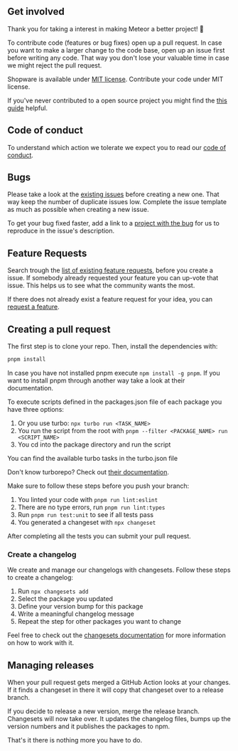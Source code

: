 ## Get involved

Thank you for taking a interest in making Meteor a better project! 💙

To contribute code (features or bug fixes) open up a pull request.
In case you want to make a larger change to the code base, open up
an issue first before writing any code. That way you don't lose your
valuable time in case we might reject the pull request.

Shopware is available under [MIT license](./LICENSE.md).
Contribute your code under MIT license.

If you've never contributed to a open source project you might
find the [this guide](https://opensource.guide/how-to-contribute/) helpful.

## Code of conduct

To understand which action we tolerate we expect you to read
our [code of conduct](./CONTRIBUTING.md).

## Bugs

Please take a look at the [existing issues](https://github.com/shopware/meteor/issues)
before creating a new one. That way keep the number of duplicate issues low.
Complete the issue template as much as possible when creating a new issue.

To get your bug fixed faster, add a link to a 
[project with the bug](https://stackblitz.com/edit/vitejs-vite-emem8b?file=index.html&terminal=dev)
for us to reproduce in the issue's description.

## Feature Requests

Search trough the [list of existing feature requests](https://github.com/shopware/meteor/issues),
before you create a issue. If somebody already requested your feature you
can up-vote that issue. This helps us to see what the community wants the most.

If there does not already exist a feature request for your idea,
you can [request a feature](https://github.com/shopware/meteor/issues/new).

## Creating a pull request

The first step is to clone your repo. Then, install the dependencies with:

```sh
pnpm install
```

In case you have not installed pnpm execute `npm install -g pnpm`.
If you want to install pnpm through another way take a look at their documentation.

To execute scripts defined in the packages.json file of each package you have three options:

1. Or you use turbo: `npx turbo run <TASK_NAME>`
2. You run the script from the root with `pnpm --filter <PACKAGE_NAME> run <SCRIPT_NAME>`
3. You cd into the package directory and run the script 

You can find the available turbo tasks in the turbo.json file

Don't know turborepo? Check out [their documentation](https://turbo.build/repo/docs).

Make sure to follow these steps before you push your branch:

1. You linted your code with `pnpm run lint:eslint`
2. There are no type errors, run `pnpm run lint:types`
3. Run `pnpm run test:unit` to see if all tests pass
4. You generated a changeset with `npx changeset`

After completing all the tests you can submit your pull request.

### Create a changelog

We create and manage our changelogs with changesets. Follow these steps
to create a changelog:

1. Run `npx changesets add`
2. Select the package you updated
3. Define your version bump for this package
4. Write a meaningful changelog message
5. Repeat the step for other packages you want to change

Feel free to check out the [changesets documentation](https://github.com/changesets/changesets?tab=readme-ov-file#documentation)
for more information on how to work with it.

## Managing releases

When your pull request gets merged a GitHub Action looks at your changes. If it finds a changeset in there it will copy that changeset over to a release branch.

If you decide to release a new version, merge the release branch. Changesets will now take over. It updates the changelog files, bumps up the version numbers and it publishes the packages to npm.

That's it there is nothing more you have to do.
